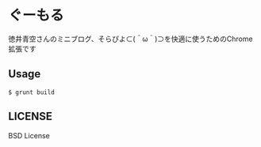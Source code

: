 # ぐーもる
徳井青空さんのミニブログ、そらぴよ⊂(＾ω＾)⊃を快適に使うためのChrome拡張です
## Usage

```
$ grunt build
```

## LICENSE
BSD License
